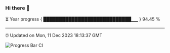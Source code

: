 ### Hi there 👋

⏳ Year progress { ████████████████████████████▁▁ } 94.45 %

---

⏰ Updated on Mon, 11 Dec 2023 18:13:37 GMT

![Progress Bar CI](https://github.com/liununu/liununu/workflows/Progress%20Bar%20CI/badge.svg)
